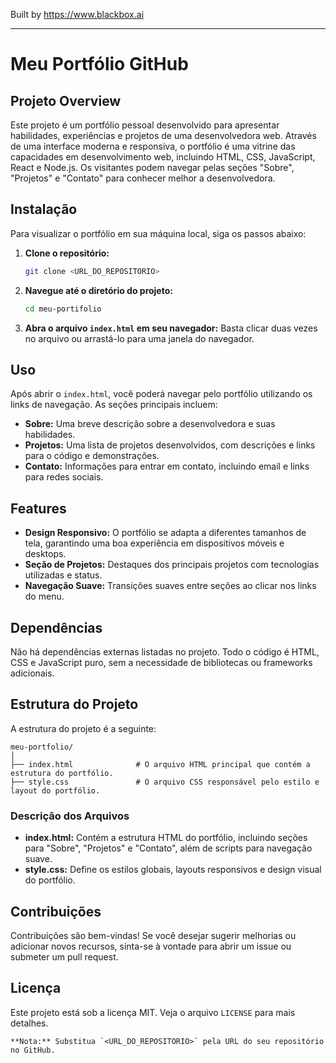 
Built by https://www.blackbox.ai

---

# Meu Portfólio GitHub

## Projeto Overview
Este projeto é um portfólio pessoal desenvolvido para apresentar habilidades, experiências e projetos de uma desenvolvedora web. Através de uma interface moderna e responsiva, o portfólio é uma vitrine das capacidades em desenvolvimento web, incluindo HTML, CSS, JavaScript, React e Node.js. Os visitantes podem navegar pelas seções "Sobre", "Projetos" e "Contato" para conhecer melhor a desenvolvedora.

## Instalação

Para visualizar o portfólio em sua máquina local, siga os passos abaixo:

1. **Clone o repositório:**
   ```bash
   git clone <URL_DO_REPOSITORIO>
   ```
   
2. **Navegue até o diretório do projeto:**
   ```bash
   cd meu-portifolio
   ```
   
3. **Abra o arquivo `index.html` em seu navegador:**
   Basta clicar duas vezes no arquivo ou arrastá-lo para uma janela do navegador.

## Uso

Após abrir o `index.html`, você poderá navegar pelo portfólio utilizando os links de navegação. As seções principais incluem:

- **Sobre:** Uma breve descrição sobre a desenvolvedora e suas habilidades.
- **Projetos:** Uma lista de projetos desenvolvidos, com descrições e links para o código e demonstrações.
- **Contato:** Informações para entrar em contato, incluindo email e links para redes sociais.

## Features

- **Design Responsivo:** O portfólio se adapta a diferentes tamanhos de tela, garantindo uma boa experiência em dispositivos móveis e desktops.
- **Seção de Projetos:** Destaques dos principais projetos com tecnologias utilizadas e status.
- **Navegação Suave:** Transições suaves entre seções ao clicar nos links do menu.

## Dependências

Não há dependências externas listadas no projeto. Todo o código é HTML, CSS e JavaScript puro, sem a necessidade de bibliotecas ou frameworks adicionais.

## Estrutura do Projeto

A estrutura do projeto é a seguinte:

```
meu-portfolio/
│
├── index.html              # O arquivo HTML principal que contém a estrutura do portfólio.
├── style.css               # O arquivo CSS responsável pelo estilo e layout do portfólio.
```

### Descrição dos Arquivos

- **index.html:** Contém a estrutura HTML do portfólio, incluindo seções para "Sobre", "Projetos" e "Contato", além de scripts para navegação suave.
- **style.css:** Define os estilos globais, layouts responsivos e design visual do portfólio.

## Contribuições

Contribuições são bem-vindas! Se você desejar sugerir melhorias ou adicionar novos recursos, sinta-se à vontade para abrir um issue ou submeter um pull request.

## Licença

Este projeto está sob a licença MIT. Veja o arquivo `LICENSE` para mais detalhes.

```
**Nota:** Substitua `<URL_DO_REPOSITORIO>` pela URL do seu repositório no GitHub.